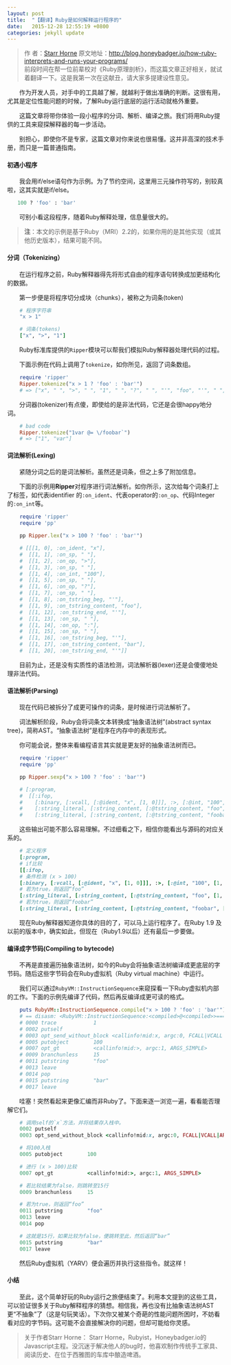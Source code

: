 ```yaml
---
layout: post
title:  "【翻译】Ruby是如何解释运行程序的"
date:   2015-12-28 12:55:19 +0800
categories: jekyll update
---
```


> 作 者：[Starr Horne](http://blog.honeybadger.io/how-ruby-interprets-and-runs-your-programs/#authordetails)
原文地址：http://blog.honeybadger.io/how-ruby-interprets-and-runs-your-programs/  
前段时间在帮一位前辈校对《Ruby原理剖析》，而这篇文章正好相关，就试着翻译一下。这是我第一次在这献丑，请大家多提建设性意见。

　　作为开发人员，对手中的工具越了解，就越利于做出准确的判断。这很有用，尤其是定位性能问题的时候，了解Ruby运行底层的运行活动就格外重要。

　　这篇文章将带你体验一段小程序的分词、解析、编译之旅。我们将用Ruby提供的工具来窥探解释器的每一步活动。

　　别担心，即使你不是专家，这篇文章对你来说也很易懂。这并非高深的技术手册，而只是一篇普通指南。

#### 初遇小程序
　　我会用if/else语句作为示例。为了节约空间，这里用三元操作符写的，别较真啦，这其实就是if/else。

```ruby
　　100 ? 'foo' : 'bar'
```

　　可别小看这段程序，随着Ruby解释处理，信息量很大的。

> **注**：本文的示例是基于Ruby（MRI）2.2的，如果你用的是其他实现（或其他历史版本），结果可能不同。

#### 分词（Tokenizing）
　　在运行程序之前，Ruby解释器得先将形式自由的程序语句转换成加更结构化的数据。

　　第一步便是将程序切分成块（chunks），被称之为词条(token)

```ruby
    # 程序字符串
    "x > 1"

    # 词条(tokens)
    ["x", ">", "1"]
```
　　Ruby标准库提供的`Ripper`模块可以帮我们模拟Ruby解释器处理代码的过程。

　　下面示例在代码上调用了`tokenize`，如你所见，返回了词条数组。
```ruby
    require 'ripper'
    Ripper.tokenize("x > 1 ? 'foo' : 'bar'")
    # => ["x", " ", ">", " ", "1", " ", "?", " ", "'", "foo", "'", " ", ":", " ", "'", "bar", "'"]
```
　　分词器(tokenizer)有点傻，即使给的是非法代码，它还是会很happy地分词。
```ruby
    # bad code
    Ripper.tokenize("1var @= \/foobar`")
    # => ["1", "var"]
```
#### 词法解析(Lexing)
　　紧随分词之后的是词法解析。虽然还是词条，但之上多了附加信息。

　　下面的示例用**Ripper**对程序进行词法解析。如你所示，这次给每个词条打上了标签，如代表identifier 的`:on_ident`、代表operator的`:on_op`、代码Integer的`:on_int`等。
```ruby
    require 'ripper'
    require 'pp'

    pp Ripper.lex("x > 100 ? 'foo' : 'bar'")

    # [[[1, 0], :on_ident, "x"],
    #  [[1, 1], :on_sp, " "],
    #  [[1, 2], :on_op, ">"],
    #  [[1, 3], :on_sp, " "],
    #  [[1, 4], :on_int, "100"],
    #  [[1, 5], :on_sp, " "],
    #  [[1, 6], :on_op, "?"],
    #  [[1, 7], :on_sp, " "],
    #  [[1, 8], :on_tstring_beg, "'"],
    #  [[1, 9], :on_tstring_content, "foo"],
    #  [[1, 12], :on_tstring_end, "'"],
    #  [[1, 13], :on_sp, " "],
    #  [[1, 14], :on_op, ":"],
    #  [[1, 15], :on_sp, " "],
    #  [[1, 16], :on_tstring_beg, "'"],
    #  [[1, 17], :on_tstring_content, "bar"],
    #  [[1, 20], :on_tstring_end, "'"]]
```
　　目前为止，还是没有实质性的语法检测，词法解析器(lexer)还是会傻傻地处理非法代码。

#### 语法解析(Parsing)
　　现在代码已被拆分了成更可操作的词条，是时候进行词法解析了。

　　词法解析阶段，Ruby会将词条文本转换成“抽象语法树”(abstract syntax tree)，简称AST。“抽象语法树”是程序在内存中的表现形式。

　　你可能会说，整体来看编程语言其实就是更友好的抽象语法树而已。
```ruby 
    require 'ripper'
    require 'pp'

    pp Ripper.sexp("x > 100 ? 'foo' : 'bar'")

    # [:program,
    #  [[:ifop,
    #    [:binary, [:vcall, [:@ident, "x", [1, 0]]], :>, [:@int, "100", [1, 4]]],
    #    [:string_literal, [:string_content, [:@tstring_content, "foo", [1, 11]]]],
    #    [:string_literal, [:string_content, [:@tstring_content, "foobar", [1, 19]]]]]]]
```
　　这些输出可能不那么容易理解。不过细看之下，相信你能看出与源码的对应关系的。
```ruby 
    # 定义程序
    [:program,
    # if比较
    [[:ifop,
    # 条件检测 (x > 100)
    [:binary, [:vcall, [:@ident, "x", [1, 0]]], :>, [:@int, "100", [1, 4]]],
    # 若为true，则返回“foo”
    [:string_literal, [:string_content, [:@tstring_content, "foo", [1, 11]]]],
    # 若为true，则返回“foobar”
    [:string_literal, [:string_content, [:@tstring_content, "foobar", [1, 19]]]]]]]
```
　　现在Ruby解释器知道你具体的目的了，可以马上运行程序了。在Ruby 1.9 及以前的版本中，确实如此，但现在（Ruby1.9以后）还有最后一步要做。

#### 编译成字节码(Compiling to bytecode)
　　不再是直接遍历抽象语法树，如今的Ruby会将抽象语法树编译成更底层的字节码。随后这些字节码会在Ruby虚拟机（Ruby virtual machine）中运行。

　　我们可以通过`RubyVM::InstructionSequence`来窥探看一下Ruby虚拟机内部的工作。下面的示例先编译了代码，然后再反编译成更可读的格式。
```ruby 
    puts RubyVM::InstructionSequence.compile("x > 100 ? 'foo' : 'bar'").disassemble
    # == disasm: <RubyVM::InstructionSequence:<compiled>@<compiled>>==========
    # 0000 trace            1                                               (   1)
    # 0002 putself
    # 0003 opt_send_without_block <callinfo!mid:x, argc:0, FCALL|VCALL|ARGS_SIMPLE>
    # 0005 putobject        100
    # 0007 opt_gt           <callinfo!mid:>, argc:1, ARGS_SIMPLE>
    # 0009 branchunless     15
    # 0011 putstring        "foo"
    # 0013 leave
    # 0014 pop
    # 0015 putstring        "bar"
    # 0017 leave
```
　　哇塞！突然看起来更像汇编而非Ruby了。下面来逐一浏览一遍，看看能否理解它们。
```ruby
    # 调用self的`x`方法，并将结果存入栈中。
    0002 putself
    0003 opt_send_without_block <callinfo!mid:x, argc:0, FCALL|VCALL|ARGS_SIMPLE>

    # 将100入栈
    0005 putobject        100

    # 进行 (x > 100)比较
    0007 opt_gt           <callinfo!mid:>, argc:1, ARGS_SIMPLE>

    # 若比较结果为false，则跳转至15行
    0009 branchunless     15

    # 若为true，则返回“foo”
    0011 putstring        "foo"
    0013 leave
    0014 pop

    # 这就是15行，如果比较为false，便跳转至此，然后返回“bar”
    0015 putstring        "bar"
    0017 leave
```
　　然后Ruby虚拟机（YARV）便会遍历并执行这些指令。就这样！

#### 小结
　　至此，这个简单好玩的Ruby运行之旅便结束了。利用本文提到的这些工具，可以验证很多关于Ruby解释程序的猜想。相信我，再也没有比抽象语法树AST更“不抽象”了（这是句玩笑话）。下次你又被某个奇葩的性能问题所困时，不妨看看对应的字节码。这可能不会直接解决你的问题，但却可能给你灵感。

> 关于作者Starr Horne：
Starr Horne，Rubyist，Honeybadger.io的Javascript主程。没沉迷于解决他人的bug时，他喜欢制作传统手工家具、阅读历史、在位于西雅图的车库中酿造啤酒。